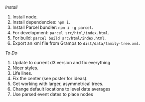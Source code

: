 _Install_

1. Install node.
1. Install dependencies: `npm i`.
1. Install Parcel bundler: `npm i -g parcel`.
1. For development: `parcel src/html/index.html`.
1. For build: `parcel build src/html/index.html`.
1. Export an xml file from Gramps to `dist/data/family-tree.xml`.

_To Do_

1. Update to current d3 version and fix everything.
1. Nicer styles.
1. Life lines.
1. Fix the center (see poster for ideas).
1. Get working with larger, asymmetrical trees.
1. Change default locations to level date averages
1. Use parsed event dates to place nodes
